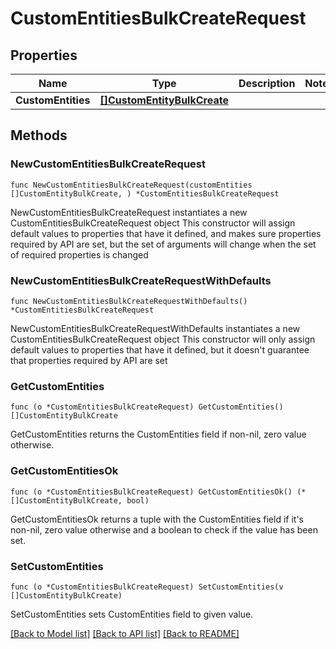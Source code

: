 # CustomEntitiesBulkCreateRequest

## Properties

Name | Type | Description | Notes
------------ | ------------- | ------------- | -------------
**CustomEntities** | [**[]CustomEntityBulkCreate**](CustomEntityBulkCreate.md) |  | 

## Methods

### NewCustomEntitiesBulkCreateRequest

`func NewCustomEntitiesBulkCreateRequest(customEntities []CustomEntityBulkCreate, ) *CustomEntitiesBulkCreateRequest`

NewCustomEntitiesBulkCreateRequest instantiates a new CustomEntitiesBulkCreateRequest object
This constructor will assign default values to properties that have it defined,
and makes sure properties required by API are set, but the set of arguments
will change when the set of required properties is changed

### NewCustomEntitiesBulkCreateRequestWithDefaults

`func NewCustomEntitiesBulkCreateRequestWithDefaults() *CustomEntitiesBulkCreateRequest`

NewCustomEntitiesBulkCreateRequestWithDefaults instantiates a new CustomEntitiesBulkCreateRequest object
This constructor will only assign default values to properties that have it defined,
but it doesn't guarantee that properties required by API are set

### GetCustomEntities

`func (o *CustomEntitiesBulkCreateRequest) GetCustomEntities() []CustomEntityBulkCreate`

GetCustomEntities returns the CustomEntities field if non-nil, zero value otherwise.

### GetCustomEntitiesOk

`func (o *CustomEntitiesBulkCreateRequest) GetCustomEntitiesOk() (*[]CustomEntityBulkCreate, bool)`

GetCustomEntitiesOk returns a tuple with the CustomEntities field if it's non-nil, zero value otherwise
and a boolean to check if the value has been set.

### SetCustomEntities

`func (o *CustomEntitiesBulkCreateRequest) SetCustomEntities(v []CustomEntityBulkCreate)`

SetCustomEntities sets CustomEntities field to given value.



[[Back to Model list]](../README.md#documentation-for-models) [[Back to API list]](../README.md#documentation-for-api-endpoints) [[Back to README]](../README.md)


